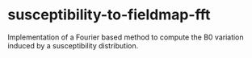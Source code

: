 # susceptibility-to-fieldmap-fft

Implementation of a Fourier based method to compute the B0 variation induced by a susceptibility distribution.
